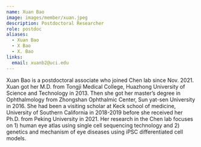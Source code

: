 ```yaml
---
name: Xuan Bao
image: images/member/xuan.jpeg
description: Postdoctoral Researcher
role: postdoc
aliases:
  - Xuan Bao
  - X Bao
  - X. Bao
links:
  email: xuanb2@uci.edu
---
```


Xuan Bao is a postdoctoral associate who joined Chen lab since Nov. 2021. Xuan got her M.D. from Tongji Medical College, Huazhong University of Science and Technology in 2013. Then she got her master’s degree in Ophthalmology from Zhongshan Ophthalmic Center, Sun yat-sen University in 2016. She had been a visiting scholar at Keck school of medicine, University of Southern California in 2018-2019 before she received her Ph.D. from Peking University in 2021. Her research in the Chen lab focuses on 1) human eye atlas using single cell sequencing technology and 2) genetics and mechanism of eye diseases using iPSC differentiated cell models.
